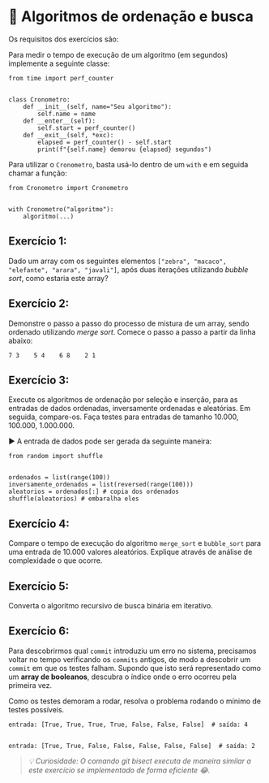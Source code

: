 # :pencil: Algoritmos de ordenação e busca



Os requisitos dos exercícios são:

Para medir o tempo de execução de um algoritmo (em segundos) implemente a seguinte classe:

```
from time import perf_counter


class Cronometro:
    def __init__(self, name="Seu algoritmo"):
        self.name = name
    def __enter__(self):
        self.start = perf_counter()
    def __exit__(self, *exc):
        elapsed = perf_counter() - self.start
        print(f"{self.name} demorou {elapsed} segundos")
```

Para utilizar o `Cronometro`, basta usá-lo dentro de um `with` e em seguida chamar a função:

```
from Cronometro import Cronometro


with Cronometro("algoritmo"):
    algoritmo(...)
```

## Exercício 1:

Dado um array com os seguintes elementos `["zebra", "macaco", "elefante", "arara", "javali"]`, após duas iterações utilizando _bubble sort_, como estaria este array?

## Exercício 2:

Demonstre o passo a passo do processo de mistura de um array, sendo ordenado utilizando _merge sort_. Comece o passo a passo a partir da linha abaixo:

```
7 3    5 4    6 8    2 1
```

## Exercício 3:

Execute os algoritmos de ordenação por seleção e inserção, para as entradas de dados ordenadas, inversamente ordenadas e aleatórias. Em seguida, compare-os. Faça testes para entradas de tamanho 10.000, 100.000, 1.000.000.

▶️ A entrada de dados pode ser gerada da seguinte maneira:

```
from random import shuffle


ordenados = list(range(100))
inversamente_ordenados = list(reversed(range(100)))
aleatorios = ordenados[:] # copia dos ordenados
shuffle(aleatorios) # embaralha eles
```

## Exercício 4:

Compare o tempo de execução do algoritmo `merge_sort` e `bubble_sort` para uma entrada de 10.000 valores aleatórios. Explique através de análise de complexidade o que ocorre.

## Exercício 5:

Converta o algoritmo recursivo de busca binária em iterativo.

## Exercício 6:

Para descobrirmos qual `commit` introduziu um erro no sistema, precisamos voltar no tempo verificando os `commits` antigos, de modo a descobrir um `commit` em que os testes falham. Supondo que isto será representado como um **array de booleanos**, descubra o índice onde o erro ocorreu pela primeira vez.

Como os testes demoram a rodar, resolva o problema rodando o mínimo de testes possíveis.

```
entrada: [True, True, True, True, False, False, False]  # saída: 4


entrada: [True, True, False, False, False, False, False]  # saída: 2
```

> _💡 Curiosidade: O comando git bisect executa de maneira similar a este exercício se implementado de forma eficiente 😂._